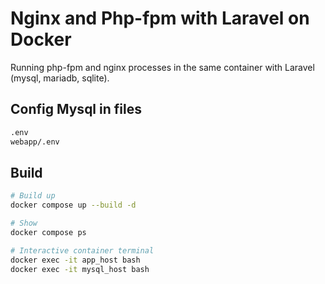 # Nginx and Php-fpm with Laravel on Docker

Running php-fpm and nginx processes in the same container with Laravel (mysql, mariadb, sqlite).

## Config Mysql in files

```sh
.env
webapp/.env
```

## Build

```sh
# Build up
docker compose up --build -d

# Show
docker compose ps

# Interactive container terminal
docker exec -it app_host bash
docker exec -it mysql_host bash
```
